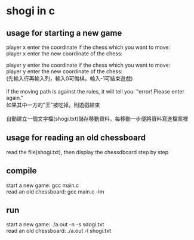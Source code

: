 # shogi in c

## usage for starting a new game
player x enter the coordinate if the chess which you want to move:<br />
player x enter the new coordinate of the chess:<br />

player y enter the coordinate if the chess which you want to move:<br />
player y enter the new coordinate of the chess:<br />
(先輸入行再輸入列，輸入0可悔棋，輸入-1可結束遊戲)<br /><br />
if the moving path is against the rules, it will tell you: "error! Please enter again."<br />
如果其中一方的"王"被吃掉，則遊戲結束<br /><br />
自動建立一個文字檔(shogi.txt)儲存移動資料，每移動一步便將資料寫進檔案裡<br/>

## usage for reading an old chessboard
read the file(shogi.txt), then display the chessdboard step by step<br />

## compile
start a new game: gcc main.c<br />
read an old chessboard: gcc main.c -lm

## run
start a new game: ./a.out -n -s sdogi.txt<br />
read an old chessboard: ./a.out -l shogi.txt